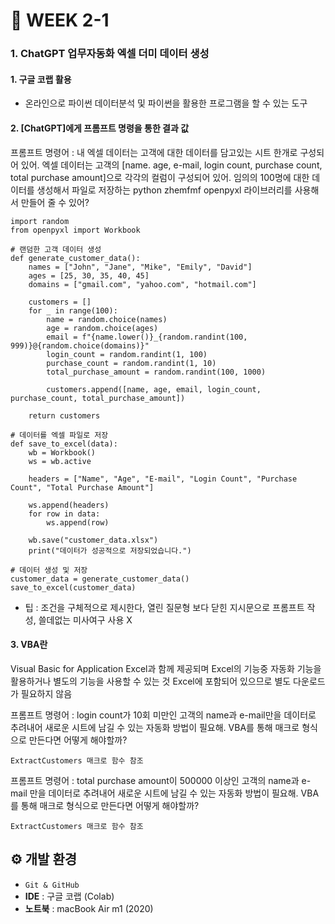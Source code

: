 # :calendar: WEEK 2-1
### 1. ChatGPT 업무자동화 엑셀 더미 데이터 생성
#### 1. 구글 코랩 활용
- 온라인으로 파이썬 데이터분석 및 파이썬을 활용한 프로그램을 할 수 있는 도구
#### 2. [ChatGPT]에게 프롬프트 명령을 통한 결과 값
프롬프트 명령어 : 내 엑셀 데이터는 고객에 대한 데이터를 담고있는 시트 한개로 구성되어 있어. 엑셀 데이터는 고객의 [name. age, e-mail, login count, purchase count, total purchase amount]으로 각각의 컬럼이 구성되어 있어. 임의의 100명에 대한 데이터를 생성해서 파일로 저장하는 python zhemfmf openpyxl 라이브러리를 사용해서 만들어 줄  수 있어?
```
import random
from openpyxl import Workbook

# 랜덤한 고객 데이터 생성
def generate_customer_data():
    names = ["John", "Jane", "Mike", "Emily", "David"]
    ages = [25, 30, 35, 40, 45]
    domains = ["gmail.com", "yahoo.com", "hotmail.com"]
    
    customers = []
    for _ in range(100):
        name = random.choice(names)
        age = random.choice(ages)
        email = f"{name.lower()}_{random.randint(100, 999)}@{random.choice(domains)}"
        login_count = random.randint(1, 100)
        purchase_count = random.randint(1, 10)
        total_purchase_amount = random.randint(100, 1000)
        
        customers.append([name, age, email, login_count, purchase_count, total_purchase_amount])
    
    return customers

# 데이터를 엑셀 파일로 저장
def save_to_excel(data):
    wb = Workbook()
    ws = wb.active
    
    headers = ["Name", "Age", "E-mail", "Login Count", "Purchase Count", "Total Purchase Amount"]
    
    ws.append(headers)
    for row in data:
        ws.append(row)
    
    wb.save("customer_data.xlsx")
    print("데이터가 성공적으로 저장되었습니다.")

# 데이터 생성 및 저장
customer_data = generate_customer_data()
save_to_excel(customer_data)

```
- 팁 : 조건을 구체적으로 제시한다, 열린 질문형 보다 닫힌 지시문으로 프롬프트 작성, 쓸데없는 미사여구 사용 X

#### 3. VBA란 
Visual Basic for Application Excel과 함께 제공되며 Excel의 기능중 자동화 기능을 활용하거나 별도의 기능을 사용할 수 있는 것
Excel에 포함되어 있으므로 별도 다운로드가 필요하지 않음

프롬프트 명령어 :  login count가 10회 미만인 고객의 name과 e-mail만을 데이터로 추려내어 새로운 시트에 남길 수 있는 자동화 방법이 필요해. VBA를 통해 매크로 형식으로 만든다면 어떻게 해야할까?
```
ExtractCustomers 매크로 함수 참조
```
프롬프트 명령어 :  total purchase amount이 500000 이상인 고객의 name과 e-mail 만을 데이터로 추려내어 새로운 시트에 남길 수 있는 자동화 방법이 필요해. VBA를 통해 매크로 형식으로 만든다면 어떻게 해야할까?
```
ExtractCustomers 매크로 함수 참조
```


## ⚙️ 개발 환경
- `Git & GitHub`
- **IDE** : 구글 코랩 (Colab)
- **노트북** :  macBook Air m1 (2020) 
